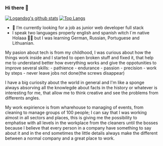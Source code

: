 ### Hi there 👋
[![Logandsg's github stats](https://github-readme-stats.vercel.app/api?username=logandsg&show_icons=true&theme=onedark&hide_rank=false)](https://github.com/logandsg/github-readme-stats)
[![Top Langs](https://github-readme-stats.vercel.app/api/top-langs/?username=logandsg&theme=onedark&langs_count=10)](https://github.com/logandsg/github-readme-stats)
- 🔭 I’m currently looking for a job as junior web developer full stack
- I speak two languages properly english and spanish witch I´m native Holaaa :wave::grin: but I was learning German, Russian, Portuguese and Lithuanian.

My pasion about tech is from my childhood, I was curious about how the things work inside and I started to open broken stuff and fixed it, that help me to understand better how everything works and give the oppotunities to improve several skills:
    -  pathience
    -  endurance
    -  passion
    -  precision
    -  work by steps
    -  never leave jobs not done(the screws disappear)
    
I have a big curiosity about the world in general and I'm like a sponge always absorving all the knowlegde about facts in the history or whatever is interesting for me, that allow me to think creative and see the problems from differents angles.

My work expirience is from wharehouse to managing of events, from cleaning to manage groups of 100 people; I can say that I was working almost in all sectors and places, this is giving me the possibility to emphatise with all levels in the workplace from the cleaners until the bosses because I believe that every person in a company have something to say about it and in the end sometimes the little details always make the different between a normal company and a great place to work.


<!--
**logandsg/logandsg** is a ✨ _special_ ✨ repository because its `README.md` (this file) appears on your GitHub profile.

Here are some ideas to get you started:

- 🔭 I’m currently working on ...
- 🌱 I’m currently learning ...
- 👯 I’m looking to collaborate on ...
- 🤔 I’m looking for help with ...
- 💬 Ask me about ...
- 📫 How to reach me: ...
- 😄 Pronouns: ...
- ⚡ Fun fact: ...
-->




<!--[![Logandsg's wakatime stats](https://github-readme-stats.vercel.app/api/wakatime?username=logandsg)](https://github.com/logandsg/github-readme-stats)-->

